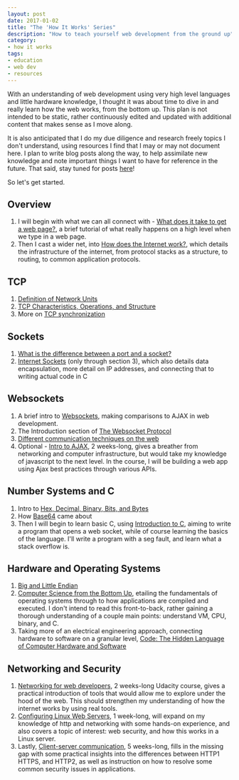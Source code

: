 ```yaml
---
layout: post
date: 2017-01-02
title: "The 'How It Works' Series"
description: "How to teach yourself web development from the ground up"
category:
- how it works
tags:
- education
- web dev
- resources
---
```


With an understanding of web development using very high level languages and little hardware knowledge, I thought it was about time to dive in and really learn how the web works, from the bottom up. This plan is not intended to be static, rather continuously edited and updated with additional content that makes sense as I move along. 

It is also anticipated that I do my due diligence and research freely topics I don't understand, using resources I find that I may or may not document here. I plan to write blog posts along the way, to help assimilate new knowledge and note important things I want to have for reference in the future. That said, stay tuned for posts [here](https://catherine.work/)!

So let's get started.

Overview
--------
1. I will begin with what we can all connect with - [What does it take to get a web page?](http://www.cs.bu.edu/~best/courses/cs109/modules/getwebpage/), a brief tutorial of what really happens on a high level when we type in a web page.
2. Then I cast a wider net, into [How does the Internet work?](https://web.stanford.edu/class/msande91si/www-spr04/readings/week1/InternetWhitepaper.htm), which details the infrastructure of the internet, from protocol stacks as a structure, to routing, to common application protocols.

TCP
----
1. [Definition of Network Units](http://stackoverflow.com/questions/11636405/definition-of-network-units-fragment-segment-packet-frame-datagram)
1. [TCP Characteristics, Operations, and Structure](http://www.inetdaemon.com/tutorials/internet/tcp/index.shtml)
2. More on [TCP synchronization](http://www.omnisecu.com/tcpip/tcp-three-way-handshake.php)

Sockets
--------
1. [What is the difference between a port and a socket?](http://stackoverflow.com/questions/152457/what-is-the-difference-between-a-port-and-a-socket)
2. [Internet Sockets](http://beej.us/guide/bgnet/output/html/singlepage/bgnet.html) (only through section 3), which also details data encapsulation, more detail on IP addresses, and connecting that to writing actual code in C

Websockets
----------
1. A brief intro to [Websockets](https://www.fullstackpython.com/websockets.html), making comparisons to AJAX in web development. 
2. The Introduction section of [The Websocket Protocol](https://tools.ietf.org/html/rfc6455)
3. [Different communication techniques on the web](http://stackoverflow.com/questions/10028770/in-what-situations-would-ajax-long-short-polling-be-preferred-over-html5-websock?rq=1)
4. Optional - [Intro to AJAX](https://www.udacity.com/course/intro-to-ajax--ud110), 2 weeks-long, gives a breather from networking and computer infrastructure, but would take my knowledge of javascript to the next level. In the course, I will be building a web app using Ajax best practices through various APIs.

Number Systems and C
------------------
1. Intro to [Hex, Decimal, Binary, Bits, and Bytes](http://jennyshobbyfarm.com/webelfindesign/hdbbb.html)
2. How [Base64](http://codesnipers.com/?q=how-i-invented-base64) came about
3. Then I will begin to learn basic C, using [Introduction to C](http://www.cprogramming.com/tutorial/c/lesson1.html), aiming to write a program that opens a web socket, while of course learning the basics of the language. I'll write a program with a seg fault, and learn what a stack overflow is.

Hardware and Operating Systems
---------------------------
1. [Big and Little Endian](https://www.cs.umd.edu/class/sum2003/cmsc311/Notes/Data/endian.html)
2. [Computer Science from the Bottom Up](http://feederio.com/files/book/14825303521699_27b3feca45ef47b0b77c9aa0a1565b0a.pdf), etailing the fundamentals of operating systems through to how applications are compiled and executed. I don't intend to read this front-to-back, rather gaining a thorough understanding of a couple main points: understand VM, CPU, binary, and C.
3. Taking more of an electrical engineering approach, connecting hardware to software on a granular level, [Code: The Hidden Language of Computer Hardware and Software](https://bobcarp.files.wordpress.com/2014/07/code-charles-petzold.pdf)

Networking and Security
-----------------------
1. [Networking for web developers](https://www.udacity.com/course/networking-for-web-developers--ud256), 2 weeks-long Udacity course, gives a practical introduction of tools that would allow me to explore under the hood of the web. This should strengthen my understanding of how the internet works by using real tools.
2. [Configuring Linux Web Servers](https://www.udacity.com/course/configuring-linux-web-servers--ud299), 1 week-long, will expand on my knowledge of http and networking with some hands-on experience, and also covers a topic of interest: web security, and how this works in a Linux server.
3. Lastly, [Client-server communication](https://www.udacity.com/course/client-server-communication--ud897), 5 weeks-long, fills in the missing gap with some practical insights into the differences between HTTP1 HTTPS, and HTTP2, as well as instruction on how to resolve some common security issues in applications.







